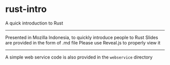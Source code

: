 # rust-intro
A quick introduction to Rust

---
Presented in Mozilla Indonesia, to quickly introduce people to Rust
Slides are provided in the form of .md file
Please use Reveal.js to properly view it

---
A simple web service code is also provided in the `webservice` directory
